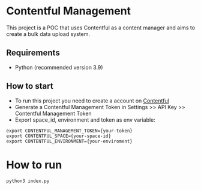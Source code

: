 # Contentful Management
This project is a POC that uses Contentful as a content manager and aims to create a bulk data upload system.

## Requirements
- Python (recommended version 3.9)

## How to start
- To run this project you need to create a account on [Contentful](https://www.contentful.com/sign-up/)
- Generate a Contentful Management Token in Settings >> API Key >> Contentful Management Token
- Export space_id, environment and token as env variable:
  
```
export CONTENTFUL_MANAGEMENT_TOKEN={your-token}
export CONTENTFUL_SPACE={your-space-id}
export CONTENTFUL_ENVIRONMENT={your-enviroment}
```

# How to run
```bash
python3 index.py
```

